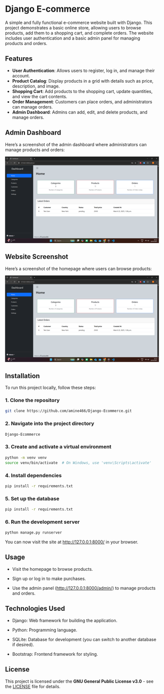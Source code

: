 # Django E-commerce

A simple and fully functional e-commerce website built with Django. This project demonstrates a basic online store, allowing users to browse products, add them to a shopping cart, and complete orders. The website includes user authentication and a basic admin panel for managing products and orders.

## Features

- **User Authentication**: Allows users to register, log in, and manage their account.
- **Product Catalog**: Display products in a grid with details such as price, description, and image.
- **Shopping Cart**: Add products to the shopping cart, update quantities, and view the cart contents.
- **Order Management**: Customers can place orders, and administrators can manage orders.
- **Admin Dashboard**: Admins can add, edit, and delete products, and manage orders.

## Admin Dashboard

Here’s a screenshot of the admin dashboard where administrators can manage products and orders:

![Admin Dashboard](images/Screenshot%202025-03-22%20161240.png)

## Website Screenshot

Here’s a screenshot of the homepage where users can browse products:

![Website Homepage](images/Screenshot%202025-03-22%20161240.png)

## Installation

To run this project locally, follow these steps:

### 1. Clone the repository
```bash
git clone https://github.com/amine466/Django-Ecommerce.git
```
### 2. Navigate into the project directory
```bash
Django-Ecommerce
```
### 3. Create and activate a virtual environment
```bash
python -m venv venv
source venv/bin/activate  # On Windows, use 'venv\Scripts\activate'
```
### 4. Install dependencies
```bash
pip install -r requirements.txt
```
### 5. Set up the database
```bash
pip install -r requirements.txt
```
### 6. Run the development server
```bash
python manage.py runserver
```
You can now visit the site at http://127.0.0.1:8000/ in your browser.

## Usage
- Visit the homepage to browse products.

- Sign up or log in to make purchases.

- Use the admin panel (http://127.0.0.1:8000/admin/) to manage products and orders.

## Technologies Used

- Django: Web framework for building the application.

- Python: Programming language.

- SQLite: Database for development (you can switch to another database if desired).

- Bootstrap: Frontend framework for styling.

## License

This project is licensed under the **GNU General Public License v3.0** - see the [LICENSE](LICENSE) file for details.
